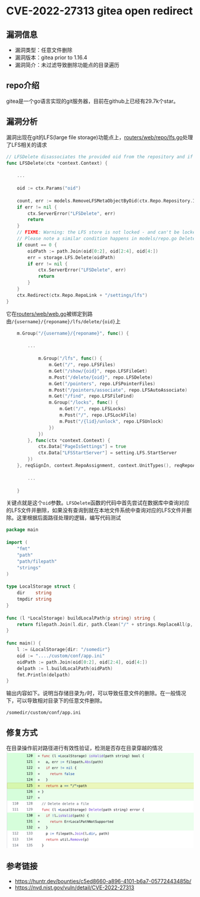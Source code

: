 # CVE-2022-27313 gitea open redirect

## 漏洞信息

- 漏洞类型：任意文件删除
- 漏洞版本：gitea prior to 1.16.4
- 漏洞简介：未过滤导致删除功能点的目录遍历

## repo介绍
gitea是一个go语言实现的git服务器，目前在github上已经有29.7k个star。

## 漏洞分析
漏洞出现在git的LFS(large file storage)功能点上，[routers/web/repo/lfs.go](https://github.com/go-gitea/gitea/blob/main/routers/web/repo/lfs.go)处理了LFS相关的请求
```go
// LFSDelete disassociates the provided oid from the repository and if the lfs file is no longer associated with any repositories - deletes it
func LFSDelete(ctx *context.Context) {

    ...

	oid := ctx.Params("oid")

	count, err := models.RemoveLFSMetaObjectByOid(ctx.Repo.Repository.ID, oid)
	if err != nil {
		ctx.ServerError("LFSDelete", err)
		return
	}
	// FIXME: Warning: the LFS store is not locked - and can't be locked - there could be a race condition here
	// Please note a similar condition happens in models/repo.go DeleteRepository
	if count == 0 {
		oidPath := path.Join(oid[0:2], oid[2:4], oid[4:])
		err = storage.LFS.Delete(oidPath)
		if err != nil {
			ctx.ServerError("LFSDelete", err)
			return
		}
	}
	ctx.Redirect(ctx.Repo.RepoLink + "/settings/lfs")
}
```
它在[routers/web/web.go]()被绑定到路由`/{username}/{reponame}/lfs/delete/{oid}`上
```go
	m.Group("/{username}/{reponame}", func() {
        
        ...

			m.Group("/lfs", func() {
				m.Get("/", repo.LFSFiles)
				m.Get("/show/{oid}", repo.LFSFileGet)
				m.Post("/delete/{oid}", repo.LFSDelete)
				m.Get("/pointers", repo.LFSPointerFiles)
				m.Post("/pointers/associate", repo.LFSAutoAssociate)
				m.Get("/find", repo.LFSFileFind)
				m.Group("/locks", func() {
					m.Get("/", repo.LFSLocks)
					m.Post("/", repo.LFSLockFile)
					m.Post("/{lid}/unlock", repo.LFSUnlock)
				})
			})
		}, func(ctx *context.Context) {
			ctx.Data["PageIsSettings"] = true
			ctx.Data["LFSStartServer"] = setting.LFS.StartServer
		})
	}, reqSignIn, context.RepoAssignment, context.UnitTypes(), reqRepoAdmin, context.RepoRef())
        
        ...

    }
```
关键点就是这个`oid`参数。`LFSDelete`函数的代码中首先尝试在数据库中查询对应的LFS文件并删除，如果没有查询到就在本地文件系统中查询对应的LFS文件并删除。这里根据后面路径处理的逻辑，编写代码测试
```go
package main

import (
	"fmt"
	"path"
	"path/filepath"
	"strings"
)

type LocalStorage struct {
	dir    string
	tmpdir string
}

func (l *LocalStorage) buildLocalPath(p string) string {
	return filepath.Join(l.dir, path.Clean("/" + strings.ReplaceAll(p, "\\", "/"))[1:])
}

func main() {
	l := &LocalStorage{dir: "/somedir"}
	oid := "..../custom/conf/app.ini"
	oidPath := path.Join(oid[0:2], oid[2:4], oid[4:])
	delpath := l.buildLocalPath(oidPath)
	fmt.Println(delpath)
}
```
输出内容如下。说明当存储目录为`/`时，可以导致任意文件的删除。在一般情况下，可以导致相对目录下的任意文件删除。
```
/somedir/custom/conf/app.ini
```

## 修复方式
在目录操作前对路径进行有效性验证，检测是否存在目录穿越的情况
![image](images/1.png)

## 参考链接
- https://huntr.dev/bounties/c5ed8660-a896-4101-b6a7-05772443485b/
- https://nvd.nist.gov/vuln/detail/CVE-2022-27313